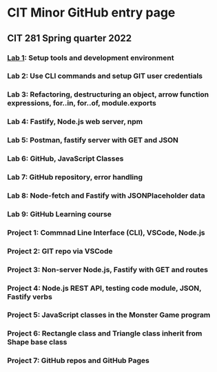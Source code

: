 # CIT Minor GitHub entry page
## CIT 281 Spring quarter 2022

### [Lab 1](https://uo-cit-catherinenolan.github.io/cit281-lab1/): Setup tools and development environment

### Lab 2: Use CLI commands and setup GIT user credentials

### Lab 3: Refactoring, destructuring an object, arrow function expressions, for..in, for..of, module.exports

### Lab 4: Fastify, Node.js web server, npm

### Lab 5: Postman, fastify server with GET and JSON

### Lab 6: GitHub, JavaScript Classes

### Lab 7: GitHub repository, error handling
 
### Lab 8:  Node-fetch and Fastify with JSONPlaceholder data

### Lab 9: GitHub Learning course

### Project 1: Commnad Line Interface (CLI), VSCode, Node.js

### Project 2: GIT repo via VSCode

### Project 3: Non-server Node.js, Fastify with GET and routes

### Project 4: Node.js REST API, testing code module, JSON, Fastify verbs

### Project 5: JavaScript classes in the Monster Game program

### Project 6: Rectangle class and Triangle class inherit from Shape base class

### Project 7: GitHub repos and GitHub Pages


